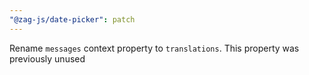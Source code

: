 ```yaml
---
"@zag-js/date-picker": patch
---
```


Rename `messages` context property to `translations`. This property was previously unused
